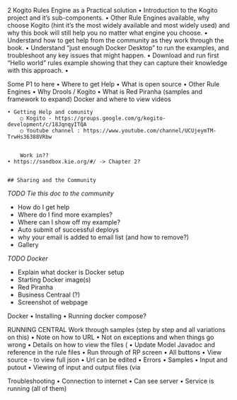 2 Kogito Rules Engine as a Practical solution 	•	Introduction to the Kogito project and it’s sub-components.
•	Other Rule Engines available, why choose Kogito (hint it’s the most widely available and most widely used) and why this book will still help you no matter what engine you choose.
•	Understand how to get help from the community as they work through the book.
•	Understand “just enough Docker Desktop” to run the examples,  and troubleshoot any key issues that might happen.
•	Download and run first “Hello world” rules example showing that they can capture their knowledge with this approach.	•	

Some P1 to here
•	Where to get Help
•	What is open source
•	Other Rule Engines
•	Why Drools / Kogito
•	What is Red Piranha (samples and framework to expand)	Docker and where to view videos




	• Getting Help and comunity
		○ Kogito - https://groups.google.com/g/kogito-development/c/18JqnqyITQA
		○ Youtube channel : https://www.youtube.com/channel/UCUjeymTM-TrwHs36388VRbw


        Work in??
	• https://sandbox.kie.org/#/ -> Chapter 2?


    ## Sharing and the Community

_TODO Tie this doc to the community_

* How do I get help
* Where do I find more examples?
* Where can I show off my example?
* Auto submit of successful deploys
* why your email is added to email list (and how to remove?)
* Gallery

_TODO Docker_

* Explain what docker is 
Docker setup
* Starting Docker image(s)
* Red Piranha
* Business Centraal (?)
* Screenshot of webpage


Docker
• Installing
• Running docker compose?


RUNNING CENTRAL
Work through samples (step by step and all variations on this)
• Note on how to URL
• Not on exceptions and when things go wrong
• Details on how to view the files (
• Update Model Javadoc and reference in the rule files
• Run through of RP screen
• All buttons
• View source - to view full json
• Url can be edited
• Errors
• Samples
• Input and putout
• Viewing of input and output files (via 


Troubleshooting
• Connection to internet
• Can see server
• Service is running (all of them)
